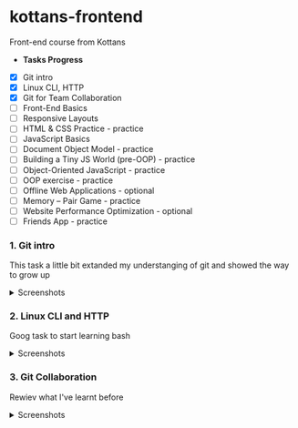 # kottans-frontend
Front-end course from Kottans
- **Tasks Progress**
- [x] Git intro
- [x] Linux CLI, HTTP
- [x] Git for Team Collaboration
- [ ] Front-End Basics
- [ ] Responsive Layouts
- [ ] HTML & CSS Practice - practice
- [ ] JavaScript Basics
- [ ] Document Object Model - practice
- [ ] Building a Tiny JS World (pre-OOP) - practice
- [ ] Object-Oriented JavaScript - practice
- [ ] OOP exercise - practice
- [ ] Offline Web Applications - optional
- [ ] Memory – Pair Game - practice
- [ ] Website Performance Optimization - optional
- [ ] Friends App - practice

### 1. Git intro
This task a little bit extanded my understanging of git and showed the way to grow up
<details><summary>Screenshots</summary>
  
![GIT Basic](https://github.com/vladyslavmaistruk/kottans-frontend/blob/main/1-git_intro/learngitbranching_basic.png)

![GIT Remote](https://github.com/vladyslavmaistruk/kottans-frontend/blob/main/1-git_intro/learngitbranching_remote.png)

![Introduction to Version Control Week 1](https://github.com/vladyslavmaistruk/kottans-frontend/blob/main/1-git_intro/coursera_first_week.png)

![Using Git Locally Week 2](https://github.com/vladyslavmaistruk/kottans-frontend/blob/main/1-git_intro/coursera_second_week.png)

</details>

### 2. Linux CLI and HTTP
Goog task to start learning bash
<details><summary>Screenshots</summary>
  
![Linux Survival](https://github.com/vladyslavmaistruk/kottans-frontend/blob/main/2-task_linux_cli/linuxsurvival.com.png)

</details>

### 3. Git Collaboration
Rewiev what I've learnt before
<details><summary>Screenshots</summary>
  
![GitHub & Collaboration](https://github.com/vladyslavmaistruk/kottans-frontend/blob/main/3-git_collaboration/git_collabration_course.png)

</details>

